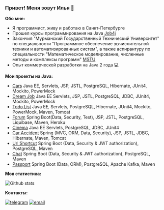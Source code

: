 ### Привет! Меня зовут Илья 👋


**Обо мне:**

- Я программист, живу и работаю в Санкт-Петербурге
- Прошел курсы программирования на Java [Job4j](https://job4j.ru/)
- Закончил "Мурманский Государственный Технический Университет" по специальности "Программное обеспечение вычислительной техники и автоматизированных систем", а также аспирантуру по специальности "Математическое моделирование, численные методы и комплексы программ" [MSTU](http://eng.mstu.edu.ru/)
- Опыт коммерческой разработки на Java 2 года :computer:


**Мои проекты на Java:**

- [Cars](https://github.com/ilyapavlovru/job4j_cars) Java EE, Servlets, JSP, JSTL, PostgreSQL, Hibernate, JUnit4, Mockito, PowerMock
- [Dream Job](https://github.com/ilyapavlovru/job4j_dreamjob) Java EE Servlets, JSP, JSTL, PostgreSQL, JDBC, JUnit4, Mockito, PowerMock
- [Todo List](https://github.com/ilyapavlovru/job4j_todo) Java EE, Servlets, PostgreSQL, Hibernate, JUnit4, Mockito, PowerMock, Maven, Tomcat
- [Forum](https://github.com/ilyapavlovru/job4j_forum) Spring Boot(Data, Security, Test), JSP, JSTL, PostgreSQL, Liquibase, Maven, Heroku
- [Cinema](https://github.com/ilyapavlovru/job4j_cinema) Java EE Servlets, PostgreSQL, JDBC, JUnit4
- [Car Accident](https://github.com/ilyapavlovru/job4j_car_accident) Spring (MVC, ORM, Data, Security), JSP, JSTL, JDBC, Hibernate, Maven, Tomcat
- [Url Shortcut](https://github.com/ilyapavlovru/job4j_url_shortcut) Spring Boot (Data, Security & JWT authorization), PostgreSQL, Maven
- [Chat](https://github.com/ilyapavlovru/job4j_chat) Spring Boot (Data, Security & JWT authorization), PostgreSQL, Maven
- [Passport](https://github.com/ilyapavlovru/job4j_passport) Spring Boot (Data, ORM), PostgreSQL, Apache Kafka, Maven


**Моя статистика:**

![Github stats](https://github-readme-stats.vercel.app/api?username=ilyapavlovru&hide=stars,prs,issues,contribs)


**Контакты:**

[![telegram](https://img.shields.io/badge/Telegram-gray?style=for-the-badge&logo=Telegram&logoColor=white)](https://t.me/pavlovilyaru)
[![email](https://img.shields.io/badge/Mail.Ru-blue?style=for-the-badge&logo=Mail.Ru&logoColor=white)](mailto:ilya.pavlov@list.ru)

<!-- **ilyapavlovru/ilyapavlovru** is a ✨ _special_ ✨ repository because its `README.md` (this file) appears on your GitHub profile.

Here are some ideas to get you started:

- 🔭 I’m currently working on ...
- 🌱 I’m currently learning ...
- 👯 I’m looking to collaborate on ...
- 🤔 I’m looking for help with ...
- 💬 Ask me about ...
- 📫 How to reach me: ...
- 😄 Pronouns: ...
- ⚡ Fun fact: ...
 -->

